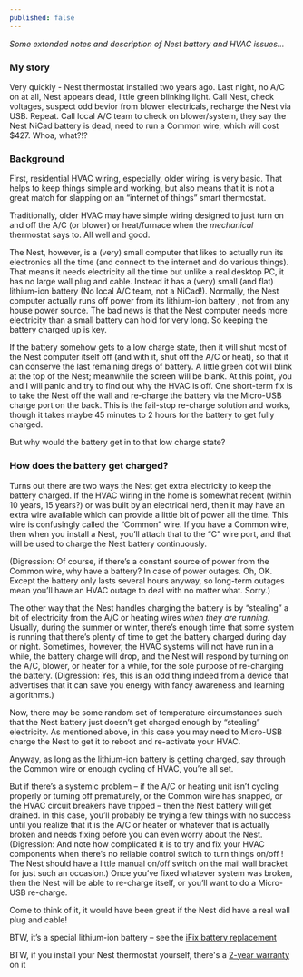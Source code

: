 ```yaml
---
published: false
---
```

_Some extended notes and description of Nest battery  and HVAC issues…_

### My story

Very quickly - Nest thermostat installed two years ago. Last night, no A/C on at all, Nest appears dead, little green blinking light. Call Nest, check voltages, suspect odd bevior from blower electricals, recharge the Nest via USB. Repeat. Call local A/C team to check on blower/system, they say the Nest NiCad battery is dead, need to run a Common wire, which will cost $427. Whoa, what?!?

### Background

First, residential HVAC wiring, especially, older wiring, is very basic. That helps to keep things simple and working, but also means that it is not a great match for slapping on an “internet of things” smart thermostat.
 
Traditionally, older HVAC may have simple wiring designed to just turn on and off the A/C (or blower) or heat/furnace when the *mechanical* thermostat says to.  All well and good.
 
The Nest, however, is a (very) small computer that likes to actually run its electronics all the time (and connect to the internet and do various things). That means it needs electricity all the time but unlike a real desktop PC, it has no large wall plug and cable. Instead it has a (very) small (and flat) lithium-ion battery (No local A/C team, not a NiCad!). Normally, the Nest computer actually runs off power from its lithium-ion battery , not from any house power source. The bad news is that the Nest computer needs more electricity than a small battery can hold for very long. So keeping the battery charged up is key.
 
If the battery somehow gets to a low charge state, then it will shut most of the Nest computer itself off (and with it, shut off the A/C or heat), so that it can conserve the last remaining dregs of battery. A little green dot will blink at the top of the Nest; meanwhile the screen will be blank. At this point, you and I will panic and try to find out why the HVAC is off. One short-term fix is to take the Nest off the wall and re-charge the battery via the Micro-USB charge port on the back. This is the fail-stop re-charge solution and works, though it takes maybe 45 minutes to 2 hours for the battery to get fully charged.
 
But why would the battery get in to that low charge state?

### How does the battery get charged?

Turns out there are two ways the Nest get extra electricity to keep the battery charged. If the HVAC wiring in the home is somewhat recent (within 10 years, 15 years?) or was built by an electrical nerd, then it may have an extra wire available which can provide a little bit of power all the time. This wire is confusingly called the “Common” wire. If you have a Common wire, then when you install a Nest, you’ll attach that to the “C” wire port, and that will be used to charge the Nest battery continuously.
 
(Digression: Of course, if there’s a constant source of power from the Common wire, why have a battery? In case of power outages. Oh, OK. Except the battery only lasts several hours anyway, so long-term outages mean you’ll have an HVAC outage to deal with no matter what. Sorry.)
 
The other way that the Nest handles charging the battery is by “stealing” a bit of electricity from the A/C or heating wires *when they are running*.  Usually, during the summer or winter, there’s enough time that some system is running that there’s plenty of time to get the battery charged during day or night. Sometimes, however, the HVAC systems will not have run in a while, the battery charge will drop, and the Nest will respond by turning on the A/C, blower, or heater for a while, for the sole purpose of re-charging the battery. (Digression: Yes, this is an odd thing indeed from a device that advertises that it can save you energy with fancy awareness and learning algorithms.)
 
Now, there may be some random set of temperature circumstances such that the Nest battery just doesn’t get charged enough by “stealing” electricity. As mentioned above, in this case you may need to Micro-USB charge the Nest to get it to reboot and re-activate your HVAC.
 
Anyway, as long as the lithium-ion battery is getting charged, say through the Common wire or enough cycling of HVAC, you’re all set.
 
But if there’s a systemic problem – if the A/C or heating unit isn’t cycling properly or turning off prematurely, or the Common wire has snapped, or the HVAC circuit breakers have tripped – then the Nest battery will get drained. In this case, you’ll probably be trying a few things with no success until you realize that it is the A/C or heater or whatever that is actually broken and needs fixing before you can even worry about the Nest. (Digression: And note how complicated it is to try and fix your HVAC components when there’s no reliable control switch to turn things on/off !  The Nest should have a little manual on/off switch on the mail wall bracket for just such an occasion.) Once you’ve fixed whatever system was broken, then the Nest will be able to re-charge itself, or you’ll want to do a Micro-USB re-charge.
 
Come to think of it, it would have been great if the Nest did have a real wall plug and cable!
 
BTW, it’s a special lithium-ion battery – see the [iFix battery replacement](https://www.ifixit.com/Guide/Nest+Learning+Thermostat+2nd+Generation+Battery+Replacement/30626)
 
BTW, if you install your Nest thermostat yourself, there's a [2-year warranty](https://nest.com/legal/warranty/thermostat/) on it